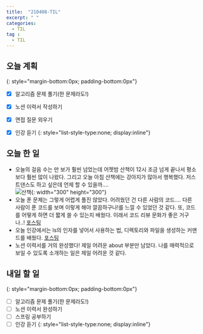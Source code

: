 ```yaml
---
title:  "210408-TIL"
excerpt: " "
categories: 
  - TIL
tag : 
  - TIL
---
```




## 오늘 계획
{: style="margin-bottom:0px; padding-bottom:0px"}

- [X] 알고리즘 문제 풀기(한 문제라도!)
- [X] 노션 이력서 작성하기
- [X] 면접 질문 외우기
- [X] 인강 듣기
{: style="list-style-type:none; display:inline"}


## 오늘 한 일

- 오늘의 걸음 수는 만 보가 훨씬 넘었는데 어젯밤 산책이 12시 조금 넘게 끝나서 평소보다 훨씬 많이 나왔다. 그리고 오늘 아침 산책에는 강아지가 많아서 행복했다. 저스트댄스도 하고 싶은데 언제 할 수 있을까.... <br> ![산책](https://user-images.githubusercontent.com/70805241/114082623-f11d5c80-98e8-11eb-899c-99962027921f.png){: width="300" height="300"}
- 오늘 푼 문제는 그렇게 어렵게 풀진 않았다. 어려웠던 건 다른 사람의 코드.... 다른 사람이 푼 코드를 보며 이렇게 해야 깔끔하구나!를 느낄 수 있었던 것 같다. 또, 코드를 어떻게 하면 더 짧게 쓸 수 있는지 배웠다. 이래서 코드 리뷰 문화가 좋은 거구나..! [포스팅](https://techhan.github.io/algorithm/programmers-04/)
- 오늘 인강에서는 ls의 인자를 넣어서 사용하는 법, 디렉토리와 파일을 생성하는 커맨드를 배웠다. [포스팅](https://techhan.github.io/etc/cli-04/)
- 노션 이력서를 거의 완성했다! 제일 어려운 about 부분만 남았다. 나를 매력적으로 보일 수 있도록 소개하는 일은 제일 어려운 것 같다. 

## 내일 할 일
{: style="margin-bottom:0px; padding-bottom:0px"}

- [ ] 알고리즘 문제 풀기(한 문제라도!)
- [ ] 노션 이력서 완성하기
- [ ] 스프링 공부하기
- [ ] 인강 듣기
{: style="list-style-type:none; display:inline"}